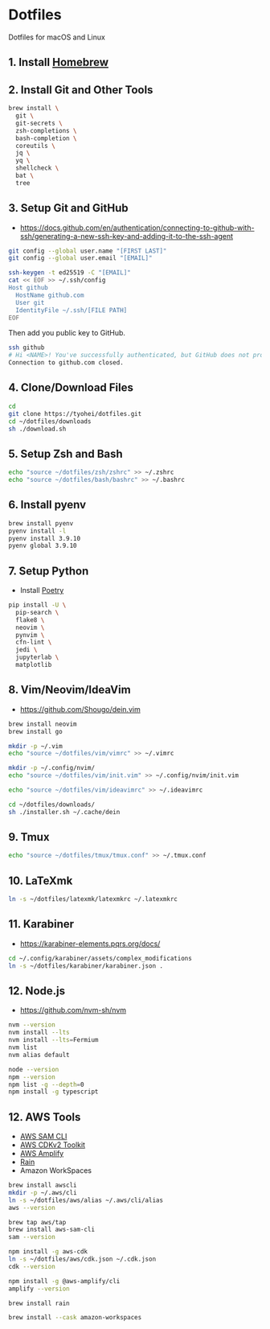 # Dotfiles

Dotfiles for macOS and Linux

## 1. Install [Homebrew](https://brew.sh/)

## 2. Install Git and Other Tools

```sh
brew install \
  git \
  git-secrets \
  zsh-completions \
  bash-completion \
  coreutils \
  jq \
  yq \
  shellcheck \
  bat \
  tree
```

## 3. Setup Git and GitHub

- https://docs.github.com/en/authentication/connecting-to-github-with-ssh/generating-a-new-ssh-key-and-adding-it-to-the-ssh-agent

```sh
git config --global user.name "[FIRST LAST]"
git config --global user.email "[EMAIL]"
```

```sh
ssh-keygen -t ed25519 -C "[EMAIL]"
cat << EOF >> ~/.ssh/config
Host github
  HostName github.com
  User git
  IdentityFile ~/.ssh/[FILE PATH]
EOF
```

Then add you public key to GitHub.

```sh
ssh github
# Hi <NAME>! You've successfully authenticated, but GitHub does not provide shell access.
Connection to github.com closed.
```

## 4. Clone/Download Files

```sh
cd
git clone https://tyohei/dotfiles.git
cd ~/dotfiles/downloads
sh ./download.sh
```

## 5. Setup Zsh and Bash

```sh
echo "source ~/dotfiles/zsh/zshrc" >> ~/.zshrc
echo "source ~/dotfiles/bash/bashrc" >> ~/.bashrc
```

## 6. Install pyenv

```sh
brew install pyenv
pyenv install -l
pyenv install 3.9.10
pyenv global 3.9.10
```

## 7. Setup Python

- Install [Poetry](https://python-poetry.org/docs/#installation)

```sh
pip install -U \
  pip-search \
  flake8 \
  neovim \
  pynvim \
  cfn-lint \
  jedi \
  jupyterlab \
  matplotlib
```

## 8. Vim/Neovim/IdeaVim

- https://github.com/Shougo/dein.vim

```sh
brew install neovim
brew install go

mkdir -p ~/.vim
echo "source ~/dotfiles/vim/vimrc" >> ~/.vimrc

mkdir -p ~/.config/nvim/
echo "source ~/dotfiles/vim/init.vim" >> ~/.config/nvim/init.vim

echo "source ~/dotfiles/vim/ideavimrc" >> ~/.ideavimrc

cd ~/dotfiles/downloads/
sh ./installer.sh ~/.cache/dein
```

## 9. Tmux

```sh
echo "source ~/dotfiles/tmux/tmux.conf" >> ~/.tmux.conf
```

## 10. LaTeXmk

```sh
ln -s ~/dotfiles/latexmk/latexmkrc ~/.latexmkrc
```

## 11. Karabiner

- https://karabiner-elements.pqrs.org/docs/

```sh
cd ~/.config/karabiner/assets/complex_modifications
ln -s ~/dotfiles/karabiner/karabiner.json .
```

## 12. Node.js

- https://github.com/nvm-sh/nvm

```sh
nvm --version
nvm install --lts
nvm install --lts=Fermium
nvm list
nvm alias default

node --version
npm --version
npm list -g --depth=0
npm install -g typescript
```

## 12. AWS Tools

- [AWS SAM CLI](https://docs.aws.amazon.com/serverless-application-model/latest/developerguide/serverless-sam-cli-install-mac.html)
- [AWS CDKv2 Toolkit](https://docs.aws.amazon.com/cdk/v2/guide/cli.html)
- [AWS Amplify](https://docs.amplify.aws/cli/start/install/)
- [Rain](https://github.com/aws-cloudformation/rain)
- Amazon WorkSpaces

```sh
brew install awscli
mkdir -p ~/.aws/cli
ln -s ~/dotfiles/aws/alias ~/.aws/cli/alias
aws --version

brew tap aws/tap
brew install aws-sam-cli
sam --version

npm install -g aws-cdk
ln -s ~/dotfiles/aws/cdk.json ~/.cdk.json
cdk --version

npm install -g @aws-amplify/cli
amplify --version

brew install rain

brew install --cask amazon-workspaces
```
